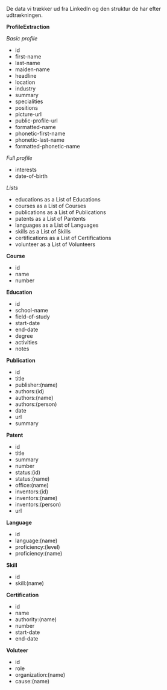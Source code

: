 De data vi trækker ud fra LinkedIn og den struktur de har efter udtrækningen.

**ProfileExtraction**
   
   *Basic profile*

   - id
   - first-name
   - last-name
   - maiden-name
   - headline
   - location
   - industry
   - summary
   - specialities
   - positions
   - picture-url
   - public-profile-url
   - formatted-name
   - phonetic-first-name
   - phonetic-last-name
   - formatted-phonetic-name
     
   *Full profile*

   - interests
   - date-of-birth

   *Lists*
   - educations as a List of Educations
   - courses as a List of Courses
   - publications as a List of Publications
   - patents as a List of Pantents
   - languages as a List of Languages
   - skills as a List of Skills
   - certifications as a List of Certifications
   - volunteer as a List of Volunteers

**Course**
   - id
   - name
   - number

**Education**
   - id
   - school-name
   - field-of-study
   - start-date
   - end-date
   - degree
   - activities
   - notes 

**Publication**
   - id
   - title
   - publisher:(name)
   - authors:(id)
   - authors:(name)
   - authors:(person)
   - date
   - url
   - summary

**Patent**
   - id
   - title
   - summary
   - number
   - status:(id) 
   - status:(name)
   - office:(name)
   - inventors:(id)
   - inventors:(name)
   - inventors:(person)
   - url

**Language** 
   - id
   - language:(name)
   - proficiency:(level) 
   - proficiency:(name)  

**Skill**
   - id
   - skill:(name)

**Certification**
   - id
   - name
   - authority:(name)
   - number
   - start-date
   - end-date

**Voluteer**
   - id
   - role
   - organization:(name)
   - cause:(name)
